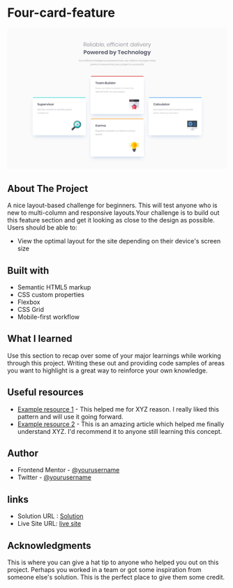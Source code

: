 # Four-card-feature
![](./design/desktop-design.jpg)


## About The Project


A nice layout-based challenge for beginners. This will test anyone who is new to multi-column and responsive layouts.Your challenge is to build out this feature section and get it looking as close to the design as possible.
Users should be able to:
- View the optimal layout for the site depending on their device's screen size

## Built with

- Semantic HTML5 markup
- CSS custom properties
- Flexbox
- CSS Grid
- Mobile-first workflow

## What I learned



Use this section to recap over some of your major learnings while working through this project. Writing these out and providing code samples of areas you want to highlight is a great way to reinforce your own knowledge.

## Useful resources



- [Example resource 1](https://www.example.com) - This helped me for XYZ reason. I really liked this pattern and will use it going forward.
- [Example resource 2](https://www.example.com) - This is an amazing article which helped me finally understand XYZ. I'd recommend it to anyone still learning this concept.

## Author



- Frontend Mentor - [@yourusername](https://www.frontendmentor.io/profile/yourusername)
- Twitter - [@yourusername](https://www.twitter.com/yourusername)

## links

- Solution URL :  [Solution]()
- Live Site URL:  [live site]()


## Acknowledgments



This is where you can give a hat tip to anyone who helped you out on this project. Perhaps you worked in a team or got some inspiration from someone else's solution. This is the perfect place to give them some credit.

